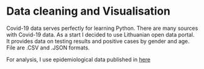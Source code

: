 # Data cleaning and Visualisation

Covid-19 data serves perfectly for learning Python. There are many sources with Covid-19 data. As a start I decided to use Lithuanian open data portal. It provides data on testing results and positive cases by gender and age. File are .CSV and .JSON formats.

For analysis, I use epidemiological data published in [here](https://data.gov.lt/dataset/covid-19-epidemiologiniai-duomenys)
